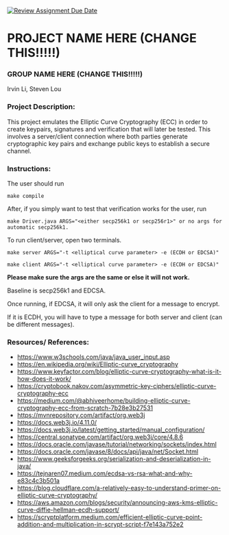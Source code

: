 [![Review Assignment Due Date](https://classroom.github.com/assets/deadline-readme-button-22041afd0340ce965d47ae6ef1cefeee28c7c493a6346c4f15d667ab976d596c.svg)](https://classroom.github.com/a/am3xLbu5)
# PROJECT NAME HERE (CHANGE THIS!!!!!)
 
### GROUP NAME HERE (CHANGE THIS!!!!!)

Irvin Li, Steven Lou
       
### Project Description:

This project emulates the Elliptic Curve Cryptography (ECC) in order to create keypairs, signatures and verification that will later be tested. This involves a server/client connection where both parties generate cryptographic key pairs and exchange public keys to establish a secure channel.

  
### Instructions:

The user should run

`make compile`

After, if you simply want to test that verification works for the user,
run 

`make Driver.java ARGS="<either secp256k1 or secp256r1>" or no args for automatic secp256k1.`

To run client/server, open two terminals.

`make server ARGS="-t <elliptical curve parameter> -e (ECDH or EDCSA)"`

`make client ARGS="-t <elliptical curve parameter> -e (ECDH or EDCSA)"`

**Please make sure the args are the same or else it will not work.**

Baseline is secp256k1 and EDCSA.

Once running, if EDCSA, it will only ask the client for a message to encrypt.

If it is ECDH, you will have to type a message for both server and client (can be different messages).

### Resources/ References:

- https://www.w3schools.com/java/java_user_input.asp
- https://en.wikipedia.org/wiki/Elliptic-curve_cryptography
- https://www.keyfactor.com/blog/elliptic-curve-cryptography-what-is-it-how-does-it-work/
- https://cryptobook.nakov.com/asymmetric-key-ciphers/elliptic-curve-cryptography-ecc
- https://medium.com/@abhiveerhome/building-elliptic-curve-cryptography-ecc-from-scratch-7b28e3b27531
- https://mvnrepository.com/artifact/org.web3j
- https://docs.web3j.io/4.11.0/
- https://docs.web3j.io/latest/getting_started/manual_configuration/
- https://central.sonatype.com/artifact/org.web3j/core/4.8.6
- https://docs.oracle.com/javase/tutorial/networking/sockets/index.html
- https://docs.oracle.com/javase/8/docs/api/java/net/Socket.html
- https://www.geeksforgeeks.org/serialization-and-deserialization-in-java/
- https://tejnaren07.medium.com/ecdsa-vs-rsa-what-and-why-e83c4c3b501a
- https://blog.cloudflare.com/a-relatively-easy-to-understand-primer-on-elliptic-curve-cryptography/
- https://aws.amazon.com/blogs/security/announcing-aws-kms-elliptic-curve-diffie-hellman-ecdh-support/
- https://scryptplatform.medium.com/efficient-elliptic-curve-point-addition-and-multiplication-in-scrypt-script-f7e143a752e2
